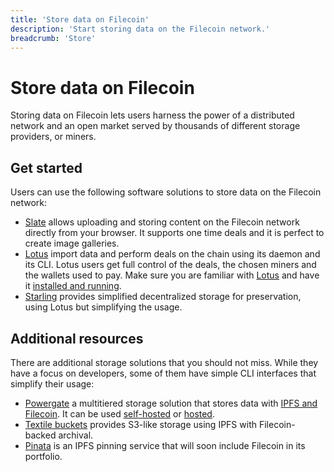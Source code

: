 ```yaml
---
title: 'Store data on Filecoin'
description: 'Start storing data on the Filecoin network.'
breadcrumb: 'Store'
---
```


# Store data on Filecoin

Storing data on Filecoin lets users harness the power of a distributed network and an open market served by thousands of different storage providers, or miners.

## Get started

Users can use the following software solutions to store data on the Filecoin network:

- [Slate](slate.md) allows uploading and storing content on the Filecoin network directly from your browser. It supports one time deals and it is perfect to create image galleries.
- [Lotus](lotus/README.md) import data and perform deals on the chain using its daemon and its CLI. Lotus users get full control of the deals, the chosen miners and the wallets used to pay. Make sure you are familiar with [Lotus](../get-started/lotus/README.md) and have it [installed and running](../get-started/lotus/installation.md).
- [Starling](starling.md) provides simplified decentralized storage for preservation, using Lotus but simplifying the usage.

## Additional resources

There are additional storage solutions that you should not miss. While they have a focus on developers, some of them have simple CLI interfaces that simplify their usage:

- [Powergate](https://github.com/textileio/powergate) a multitiered storage solution that stores data with [IPFS and Filecoin](../about-filecoin/ipfs-and-filecoin.md). It can be used [self-hosted](../build/powergate.md) or [hosted](../build/hosted-powergate.md).
- [Textile buckets](../build/textile-buckets.md) provides S3-like storage using IPFS with Filecoin-backed archival.
- [Pinata](https://pinata.cloud/) is an IPFS pinning service that will soon include Filecoin in its portfolio.
